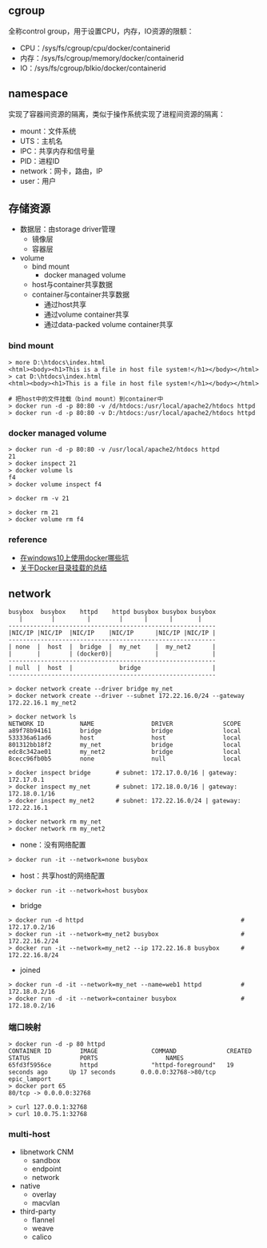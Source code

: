 ## cgroup

全称control group，用于设置CPU，内存，IO资源的限额：

- CPU：/sys/fs/cgroup/cpu/docker/containerid
- 内存：/sys/fs/cgroup/memory/docker/containerid
- IO：/sys/fs/cgroup/blkio/docker/containerid 

## namespace

实现了容器间资源的隔离，类似于操作系统实现了进程间资源的隔离：

- mount：文件系统
- UTS：主机名
- IPC：共享内存和信号量
- PID：进程ID
- network：网卡，路由，IP
- user：用户

## 存储资源

- 数据层：由storage driver管理
  - 镜像层
  - 容器层
- volume
  - bind mount
    - docker managed volume
  - host与container共享数据
  - container与container共享数据
    - 通过host共享
    - 通过volume container共享
    - 通过data-packed volume container共享

### bind mount

```
> more D:\htdocs\index.html
<html><body><h1>This is a file in host file system!</h1></body></html>
> cat D:\htdocs\index.html
<html><body><h1>This is a file in host file system!</h1></body></html>

# 把host中的文件挂载（bind mount）到container中
> docker run -d -p 80:80 -v /d/htdocs:/usr/local/apache2/htdocs httpd
> docker run -d -p 80:80 -v D:/htdocs:/usr/local/apache2/htdocs httpd
```

### docker managed volume

```
> docker run -d -p 80:80 -v /usr/local/apache2/htdocs httpd
21
> docker inspect 21
> docker volume ls
f4
> docker volume inspect f4
```

```
> docker rm -v 21
```

```
> docker rm 21
> docker volume rm f4
```

### reference

- [在windows10上使用docker哪些坑](https://segmentfault.com/a/1190000006799421)
- [关于Docker目录挂载的总结](https://www.cnblogs.com/ivictor/p/4834864.html)

## network

```
busybox  busybox    httpd    httpd busybox busybox busybox
   |        |         |        |      |      |       |
----------------------------------------------------------
|NIC/IP |NIC/IP  |NIC/IP    |NIC/IP      |NIC/IP |NIC/IP |
----------------------------------------------------------
| none  |  host  |  bridge  |  my_net    |  my_net2      |
|       |        | (docker0)|            |               | 
----------------------------------------------------------
| null  |  host  |             bridge                    |
----------------------------------------------------------
```

```
> docker network create --driver bridge my_net
> docker network create --driver --subnet 172.22.16.0/24 --gateway 172.22.16.1 my_net2
```

```
> docker network ls
NETWORK ID          NAME                DRIVER              SCOPE
a89f78b94161        bridge              bridge              local
533336a61ad6        host                host                local
801312bb18f2        my_net              bridge              local
edc8c342ae01        my_net2             bridge              local
8cecc96fb0b5        none                null                local
```

```
> docker inspect bridge       # subnet: 172.17.0.0/16 | gateway: 172.17.0.1
> docker inspect my_net       # subnet: 172.18.0.0/16 | gateway: 172.18.0.1/16
> docker inspect my_net2      # subnet: 172.22.16.0/24 | gateway: 172.22.16.1
```

```
> docker network rm my_net
> docker network rm my_net2
```

- none：没有网络配置

```
> docker run -it --network=none busybox
```

- host：共享host的网络配置

```
> docker run -it --network=host busybox
```

- bridge

```
> docker run -d httpd                                            # 172.17.0.2/16
> docker run -it --network=my_net2 busybox                       # 172.22.16.2/24
> docker run -it --network=my_net2 --ip 172.22.16.8 busybox      # 172.22.16.8/24
```

- joined

```
> docker run -d -it --network=my_net --name=web1 httpd           # 172.18.0.2/16
> docker run -d -it --network=container busybox                  # 172.18.0.2/16
```

### 端口映射

```
> docker run -d -p 80 httpd
CONTAINER ID        IMAGE               COMMAND              CREATED             STATUS              PORTS                   NAMES
65fd3f5956ce        httpd               "httpd-foreground"   19 seconds ago      Up 17 seconds       0.0.0.0:32768->80/tcp   epic_lamport
> docker port 65
80/tcp -> 0.0.0.0:32768
```

```
> curl 127.0.0.1:32768
> curl 10.0.75.1:32768
```

### multi-host

- libnetwork CNM
  - sandbox
  - endpoint
  - network
- native
  - overlay
  - macvlan
- third-party
  - flannel
  - weave
  - calico